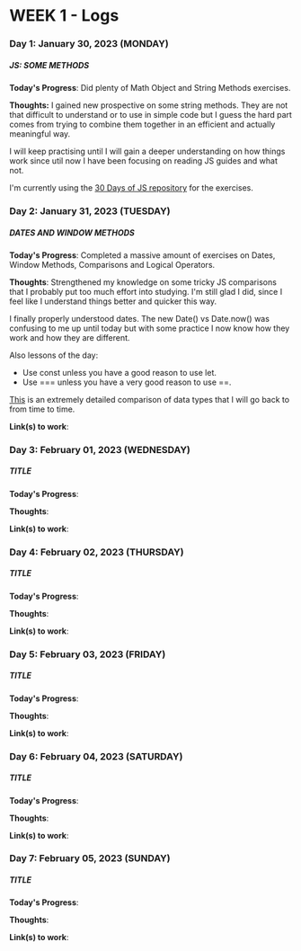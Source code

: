 # WEEK 1 - Logs

### Day 1: January 30, 2023 (MONDAY)

##### JS: SOME METHODS

**Today's Progress**: Did plenty of Math Object and String Methods exercises.

**Thoughts:** I gained new prospective on some string methods. They are not that difficult to understand or to use in simple code but I guess the hard part comes from trying to combine them together in an efficient and actually meaningful way.

I will keep practising until I will gain a deeper understanding on how things work since util now I have been focusing on reading JS guides and what not.

I'm currently using the [30 Days of JS repository](https://github.com/Asabeneh/30-Days-Of-JavaScript) for the exercises.

### Day 2: January 31, 2023 (TUESDAY)

##### DATES AND WINDOW METHODS

**Today's Progress**: Completed a massive amount of exercises on Dates, Window Methods, Comparisons and Logical Operators.

**Thoughts**: Strengthened my knowledge on some tricky JS comparisons that I probably put too much effort into
studying. I'm still glad I did, since I feel like I understand things better and quicker this way.

I finally properly understood dates. The new Date() vs Date.now() was confusing to me up until today but with some practice I now know how they work and how they are different.

Also lessons of the day:

- Use const unless you have a good reason to use let.
- Use === unless you have a very good reason to use ==.

[This](https://dorey.github.io/JavaScript-Equality-Table/) is an extremely detailed comparison of data types that I will go back to from time to time.

**Link(s) to work**: []()

### Day 3: February 01, 2023 (WEDNESDAY)

##### TITLE

**Today's Progress**:

**Thoughts**:

**Link(s) to work**: []()

### Day 4: February 02, 2023 (THURSDAY)

##### TITLE

**Today's Progress**:

**Thoughts**:

**Link(s) to work**: []()

### Day 5: February 03, 2023 (FRIDAY)

##### TITLE

**Today's Progress**:

**Thoughts**:

**Link(s) to work**: []()

### Day 6: February 04, 2023 (SATURDAY)

##### TITLE

**Today's Progress**:

**Thoughts**:

**Link(s) to work**: []()

### Day 7: February 05, 2023 (SUNDAY)

##### TITLE

**Today's Progress**:

**Thoughts**:

**Link(s) to work**: []()
